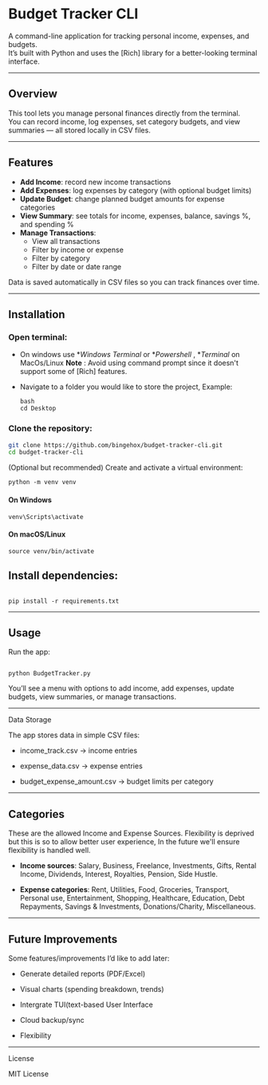 # Budget Tracker CLI  

A command-line application for tracking personal income, expenses, and budgets.  
It’s built with Python and uses the [Rich] library for a better-looking terminal interface.  

---

## Overview  
This tool lets you manage personal finances directly from the terminal.  
You can record income, log expenses, set category budgets, and view summaries — all stored locally in CSV files.  

---

## Features  
- **Add Income**: record new income transactions  
- **Add Expenses**: log expenses by category (with optional budget limits)  
- **Update Budget**: change planned budget amounts for expense categories  
- **View Summary**: see totals for income, expenses, balance, savings %, and spending %  
- **Manage Transactions**:  
  - View all transactions  
  - Filter by income or expense  
  - Filter by category  
  - Filter by date or date range  

Data is saved automatically in CSV files so you can track finances over time.  

---

## Installation  

### Open terminal:

 - On windows use **Windows Terminal* or **Powershell* , **Terminal* on MacOs/Linux
 **Note** : Avoid using command prompt since it doesn't support some of [Rich] features.

- Navigate to a folder you would like to store the project, Example:
  ```
  bash
  cd Desktop

### Clone the repository:  
```bash
git clone https://github.com/bingehox/budget-tracker-cli.git
cd budget-tracker-cli
```
(Optional but recommended) Create and activate a virtual environment:
```
python -m venv venv
```

 #### On Windows
```
venv\Scripts\activate
```

#### On macOS/Linux
```
source venv/bin/activate
```

## Install dependencies:
```

pip install -r requirements.txt
```


---

## Usage

Run the app:
```

python BudgetTracker.py
```

You’ll see a menu with options to add income, add expenses, update budgets, view summaries, or manage transactions.


---

Data Storage

The app stores data in simple CSV files:

- income_track.csv → income entries

- expense_data.csv → expense entries

- budget_expense_amount.csv → budget limits per category



---

## Categories
These are the allowed Income and Expense Sources. Flexibility is deprived but this is so to allow better user experience, In the future we'll ensure flexibility is handled well.

- **Income sources**: Salary, Business, Freelance, Investments, Gifts, Rental Income, Dividends, Interest, Royalties, Pension, Side Hustle.

- **Expense categories**: Rent, Utilities, Food, Groceries, Transport, Personal use, Entertainment, Shopping, Healthcare, Education, Debt Repayments, Savings & Investments, Donations/Charity, Miscellaneous.


---

## Future Improvements

Some features/improvements I’d like to add later:

- Generate detailed reports (PDF/Excel)

- Visual charts (spending breakdown, trends)

- Intergrate TUI(text-based User Interface


- Cloud backup/sync

- Flexibility



---

License

MIT License
